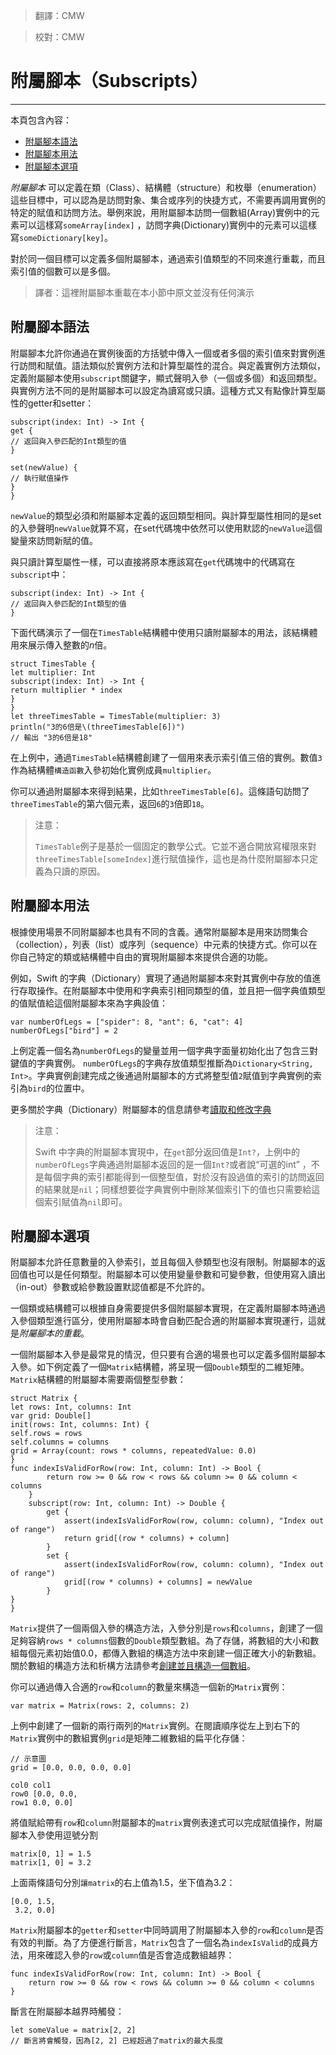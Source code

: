 > 翻譯：CMW

> 校對：CMW

# 附屬腳本（Subscripts）
-----------------

本頁包含內容：

- [附屬腳本語法](#subscript_syntax)
- [附屬腳本用法](#subscript_usage)
- [附屬腳本選項](#subscript_options)

*附屬腳本* 可以定義在類（Class）、結構體（structure）和枚舉（enumeration）這些目標中，可以認為是訪問對象、集合或序列的快捷方式，不需要再調用實例的特定的賦值和訪問方法。舉例來說，用附屬腳本訪問一個數組(Array)實例中的元素可以這樣寫`someArray[index]` ，訪問字典(Dictionary)實例中的元素可以這樣寫`someDictionary[key]`。

對於同一個目標可以定義多個附屬腳本，通過索引值類型的不同來進行重載，而且索引值的個數可以是多個。

> 譯者：這裡附屬腳本重載在本小節中原文並沒有任何演示

<a name="subscript_syntax"></a>
## 附屬腳本語法

附屬腳本允許你通過在實例後面的方括號中傳入一個或者多個的索引值來對實例進行訪問和賦值。語法類似於實例方法和計算型屬性的混合。與定義實例方法類似，定義附屬腳本使用`subscript`關鍵字，顯式聲明入參（一個或多個）和返回類型。與實例方法不同的是附屬腳本可以設定為讀寫或只讀。這種方式又有點像計算型屬性的getter和setter：

```
subscript(index: Int) -> Int {
get {
// 返回與入參匹配的Int類型的值
}

set(newValue) {
// 執行賦值操作
}
}
```

`newValue`的類型必須和附屬腳本定義的返回類型相同。與計算型屬性相同的是set的入參聲明`newValue`就算不寫，在set代碼塊中依然可以使用默認的`newValue`這個變量來訪問新賦的值。

與只讀計算型屬性一樣，可以直接將原本應該寫在`get`代碼塊中的代碼寫在`subscript`中：

```
subscript(index: Int) -> Int {
// 返回與入參匹配的Int類型的值
}
```

下面代碼演示了一個在`TimesTable`結構體中使用只讀附屬腳本的用法，該結構體用來展示傳入整數的*n*倍。

```
struct TimesTable {
let multiplier: Int
subscript(index: Int) -> Int {
return multiplier * index
}
}
let threeTimesTable = TimesTable(multiplier: 3)
println("3的6倍是\(threeTimesTable[6])")
// 輸出 "3的6倍是18"
```

在上例中，通過`TimesTable`結構體創建了一個用來表示索引值三倍的實例。數值`3`作為結構體`構造函數`入參初始化實例成員`multiplier`。

你可以通過附屬腳本來得到結果，比如`threeTimesTable[6]`。這條語句訪問了`threeTimesTable`的第六個元素，返回`6`的`3`倍即`18`。

>注意：
>
> `TimesTable`例子是基於一個固定的數學公式。它並不適合開放寫權限來對`threeTimesTable[someIndex]`進行賦值操作，這也是為什麼附屬腳本只定義為只讀的原因。


<a name="subscript_usage"></a>
## 附屬腳本用法

根據使用場景不同附屬腳本也具有不同的含義。通常附屬腳本是用來訪問集合（collection），列表（list）或序列（sequence）中元素的快捷方式。你可以在你自己特定的類或結構體中自由的實現附屬腳本來提供合適的功能。

例如，Swift 的字典（Dictionary）實現了通過附屬腳本來對其實例中存放的值進行存取操作。在附屬腳本中使用和字典索引相同類型的值，並且把一個字典值類型的值賦值給這個附屬腳本來為字典設值：

```
var numberOfLegs = ["spider": 8, "ant": 6, "cat": 4]
numberOfLegs["bird"] = 2
```

上例定義一個名為`numberOfLegs`的變量並用一個字典字面量初始化出了包含三對鍵值的字典實例。 `numberOfLegs`的字典存放值類型推斷為`Dictionary<String, Int>`。字典實例創建完成之後通過附屬腳本的方式將整型值`2`賦值到字典實例的索引為`bird`的位置中。

更多關於字典（Dictionary）附屬腳本的信息請參考[讀取和修改字典](../chapter2/04_Collection_Types.html)

> 注意：
>
> Swift 中字典的附屬腳本實現中，在`get`部分返回值是`Int?`，上例中的`numberOfLegs`字典通過附屬腳本返回的是一個`Int?`或者說“可選的int” ，不是每個字典的索引都能得到一個整型值，對於沒有設過值的索引的訪問返回的結果就是`nil`；同樣想要從字典實例中刪除某個索引下的值也只需要給這個索引賦值為`nil`即可。

<a name="subscript_options"></a>
## 附屬腳本選項

附屬腳本允許任意數量的入參索引，並且每個入參類型也沒有限制。附屬腳本的返回值也可以是任何類型。附屬腳本可以使用變量參數和可變參數，但使用寫入讀出（in-out）參數或給參數設置默認值都是不允許的。

一個類或結構體可以根據自身需要提供多個附屬腳本實現，在定義附屬腳本時通過入參個類型進行區分，使用附屬腳本時會自動匹配合適的附屬腳本實現運行，這就是*附屬腳本的重載*。

一個附屬腳本入參是最常見的情況，但只要有合適的場景也可以定義多個附屬腳本入參。如下例定義了一個`Matrix`結構體，將呈現一個`Double`類型的二維矩陣。 `Matrix`結構體的附屬腳本需要兩個整型參數：

```
struct Matrix {
let rows: Int, columns: Int
var grid: Double[]
init(rows: Int, columns: Int) {
self.rows = rows
self.columns = columns
grid = Array(count: rows * columns, repeatedValue: 0.0)
}
func indexIsValidForRow(row: Int, column: Int) -> Bool {
        return row >= 0 && row < rows && column >= 0 && column < columns
    }
    subscript(row: Int, column: Int) -> Double {
        get {
            assert(indexIsValidForRow(row, column: column), "Index out of range")
            return grid[(row * columns) + column]
        }
        set {
            assert(indexIsValidForRow(row, column: column), "Index out of range")
            grid[(row * columns) + columns] = newValue
        }
}
}
```

`Matrix`提供了一個兩個入參的構造方法，入參分別是`rows`和`columns`，創建了一個足夠容納`rows * columns`個數的`Double`類型數組。為了存儲，將數組的大小和數組每個元素初始值0.0，都傳入數組的構造方法中來創建一個正確大小的新數組。關於數組的構造方法和析構方法請參考[創建並且構造一個數組](../chapter2/04_Collection_Types.html)。

你可以通過傳入合適的`row`和`column`的數量來構造一個新的`Matrix`實例：

```
var matrix = Matrix(rows: 2, columns: 2)
```

上例中創建了一個新的兩行兩列的`Matrix`實例。在閱讀順序從左上到右下的`Matrix`實例中的數組實例`grid`是矩陣二維數組的扁平化存儲：

```
// 示意圖
grid = [0.0, 0.0, 0.0, 0.0]

col0 col1
row0 [0.0, 0.0,
row1 0.0, 0.0]
```

將值賦給帶有`row`和`column`附屬腳本的`matrix`實例表達式可以完成賦值操作，附屬腳本入參使用逗號分割

```
matrix[0, 1] = 1.5
matrix[1, 0] = 3.2
```

上面兩條語句分別`讓matrix`的右上值為1.5，坐下值為3.2：

```
[0.0, 1.5,
 3.2, 0.0]
```

`Matrix`附屬腳本的`getter`和`setter`中同時調用了附屬腳本入參的`row`和`column`是否有效的判斷。為了方便進行斷言，`Matrix`包含了一個名為`indexIsValid`的成員方法，用來確認入參的`row`或`column`值是否會造成數組越界：

```
func indexIsValidForRow(row: Int, column: Int) -> Bool {
    return row >= 0 && row < rows && column >= 0 && column < columns
}
```

斷言在附屬腳本越界時觸發：

```
let someValue = matrix[2, 2]
// 斷言將會觸發，因為[2, 2] 已經超過了matrix的最大長度
```
